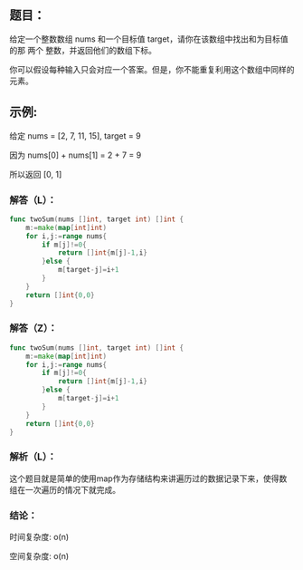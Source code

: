 ## 题目：

给定一个整数数组 nums 和一个目标值 target，请你在该数组中找出和为目标值的那 两个 整数，并返回他们的数组下标。

你可以假设每种输入只会对应一个答案。但是，你不能重复利用这个数组中同样的元素。

## 示例:

给定 nums = [2, 7, 11, 15], target = 9

因为 nums[0] + nums[1] = 2 + 7 = 9  

所以返回 [0, 1]


### 解答（L）：
```go
func twoSum(nums []int, target int) []int {
	m:=make(map[int]int)
	for i,j:=range nums{
		if m[j]!=0{
			return []int{m[j]-1,i}
		}else {
			m[target-j]=i+1
		}
	}
	return []int{0,0}
}
```

### 解答（Z）：
```go
func twoSum(nums []int, target int) []int {
	m:=make(map[int]int)
	for i,j:=range nums{
		if m[j]!=0{
			return []int{m[j]-1,i}
		}else {
			m[target-j]=i+1
		}
	}
	return []int{0,0}
}
```

### 解析（L）：

这个题目就是简单的使用map作为存储结构来讲遍历过的数据记录下来，使得数组在一次遍历的情况下就完成。


### 结论：

时间复杂度: o(n)

空间复杂度: o(n)
